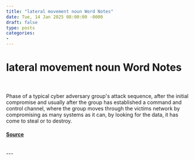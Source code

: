 ```yaml
---
title: "lateral movement noun Word Notes"
date: Tue, 14 Jan 2025 08:00:00 -0000
draft: false
type: posts
categories: 
- 
---
```

# lateral movement noun Word Notes

<br/>

<br/>
Phase of a typical cyber adversary group's attack sequence, after the initial compromise and usually after the group has established a command and control channel, where the group moves through the victims network by compromising as many systems as it can, by looking for the data, it has come to steal or to destroy.

#### [Source](https://thecyberwire.com/podcasts/word-notes/66/notes)

<br/>
---
